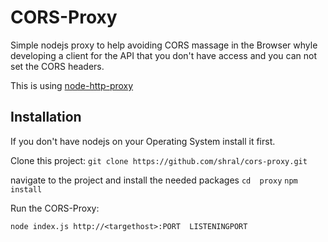 # CORS-Proxy

Simple nodejs proxy to help avoiding CORS massage in the Browser whyle developing a client for the API that you don't have access and you can not set the CORS headers.

This is using [node-http-proxy](https://github.com/nodejitsu/node-http-proxy)

## Installation
If you don't have nodejs on your Operating System install it first.

Clone this project:
`git clone https://github.com/shral/cors-proxy.git`

navigate to the project and install the needed packages
`cd  proxy`
`npm install`

Run the CORS-Proxy:

`node index.js http://<targethost>:PORT  LISTENINGPORT`


